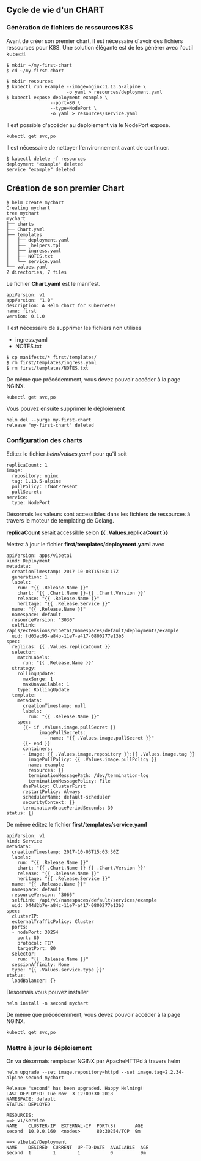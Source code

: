 ## Cycle de vie d'un CHART

### Génération de fichiers de ressources K8S

Avant de créer son premier chart, il est nécessaire d'avoir des fichiers ressources pour K8S.
Une solution élégante est de les générer avec l'outil kubectl.

```
$ mkdir ~/my-first-chart
$ cd ~/my-first-chart

$ mkdir resources
$ kubectl run example --image=nginx:1.13.5-alpine \
                      -o yaml > resources/deployment.yaml
$ kubectl expose deployment example \
                --port=80 \
                --type=NodePort \
                -o yaml > resources/service.yaml
```

Il est possible d'accéder au déploiement via le NodePort exposé.
```
kubectl get svc,po
```

Il est nécessaire de nettoyer l'environnement avant de continuer.

```
$ kubectl delete -f resources
deployment "example" deleted
service "example" deleted
```

## Création de son premier Chart

```
$ helm create mychart
Creating mychart
tree mychart
mychart
├── charts
├── Chart.yaml
├── templates
│   ├── deployment.yaml
│   ├── _helpers.tpl
│   ├── ingress.yaml
│   ├── NOTES.txt
│   └── service.yaml
└── values.yaml
2 directories, 7 files
```

Le fichier **Chart.yaml** est le manifest.
```
apiVersion: v1
appVersion: "1.0"
description: A Helm chart for Kubernetes
name: first
version: 0.1.0
```

Il est nécessaire de supprimer les fichiers non utilisés
* ingress.yaml
* NOTES.txt

```
$ cp manifests/* first/templates/
$ rm first/templates/ingress.yaml
$ rm first/templates/NOTES.txt
```

De même que précédemment, vous devez pouvoir accéder à la page NGINX.

```
kubectl get svc,po
```

Vous pouvez ensuite supprimer le déploiement
```
helm del --purge my-first-chart
release "my-first-chart" deleted
```

### Configuration des charts

Editez le fichier *helm/values.yaml* pour qu'il soit
```
replicaCount: 1
image:
  repository: nginx
  tag: 1.13.5-alpine
  pullPolicy: IfNotPresent
  pullSecret:
service:
  type: NodePort  
```

Désormais les valeurs sont accessibles dans les fichiers de ressources à travers le moteur de templating de Golang.

**replicaCount** serait accessible selon **{{ .Values.replicaCount }}**

Mettez à jour le fichier **first/templates/deployment.yaml** avec
```
apiVersion: apps/v1beta1
kind: Deployment
metadata:
  creationTimestamp: 2017-10-03T15:03:17Z
  generation: 1
  labels:
    run: "{{ .Release.Name }}"
    chart: "{{ .Chart.Name }}-{{ .Chart.Version }}"
    release: "{{ .Release.Name }}"
    heritage: "{{ .Release.Service }}"     
  name: "{{ .Release.Name }}"
  namespace: default
  resourceVersion: "3030"
  selfLink: /apis/extensions/v1beta1/namespaces/default/deployments/example
  uid: fd03ac95-a84b-11e7-a417-0800277e13b3
spec:
  replicas: {{ .Values.replicaCount }}
  selector:
    matchLabels:
      run: "{{ .Release.Name }}"
  strategy:
    rollingUpdate:
      maxSurge: 1
      maxUnavailable: 1
    type: RollingUpdate
  template:
    metadata:
      creationTimestamp: null
      labels:
        run: "{{ .Release.Name }}"
    spec:
      {{- if .Values.image.pullSecret }}    
            imagePullSecrets:
              - name: "{{ .Values.image.pullSecret }}"
      {{- end }}          
      containers:
      - image: {{ .Values.image.repository }}:{{ .Values.image.tag }}
        imagePullPolicy: {{ .Values.image.pullPolicy }}
        name: example
        resources: {}
        terminationMessagePath: /dev/termination-log
        terminationMessagePolicy: File
      dnsPolicy: ClusterFirst
      restartPolicy: Always
      schedulerName: default-scheduler
      securityContext: {}
      terminationGracePeriodSeconds: 30
status: {}
```

De même éditez le fichier **first/templates/service.yaml**
```
apiVersion: v1
kind: Service
metadata:
  creationTimestamp: 2017-10-03T15:03:30Z
  labels:
    run: "{{ .Release.Name }}"
    chart: "{{ .Chart.Name }}-{{ .Chart.Version }}"
    release: "{{ .Release.Name }}"
    heritage: "{{ .Release.Service }}"  
  name: "{{ .Release.Name }}"
  namespace: default
  resourceVersion: "3066"
  selfLink: /api/v1/namespaces/default/services/example
  uid: 044d2b7e-a84c-11e7-a417-0800277e13b3
spec:
  clusterIP:
  externalTrafficPolicy: Cluster
  ports:
  - nodePort: 30254
    port: 80
    protocol: TCP
    targetPort: 80
  selector:
    run: "{{ .Release.Name }}"
  sessionAffinity: None
  type: "{{ .Values.service.type }}"
status:
  loadBalancer: {}
```

Désormais vous pouvez installer

```
helm install -n second mychart
```    

De même que précédemment, vous devez pouvoir accéder à la page NGINX.

```
kubectl get svc,po
```

### Mettre à jour le déploiement

On va désormais remplacer NGINX par ApacheHTTPd à travers helm

```
helm upgrade --set image.repository=httpd --set image.tag=2.2.34-alpine second mychart

Release "second" has been upgraded. Happy Helming!
LAST DEPLOYED: Tue Nov  3 12:09:30 2018
NAMESPACE: default
STATUS: DEPLOYED

RESOURCES:
==> v1/Service
NAME    CLUSTER-IP  EXTERNAL-IP  PORT(S)       AGE
second  10.0.0.160  <nodes>      80:30254/TCP  9m

==> v1beta1/Deployment
NAME    DESIRED  CURRENT  UP-TO-DATE  AVAILABLE  AGE
second  1        1        1           0          9m
```
